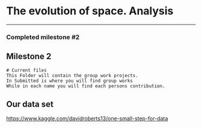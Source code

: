 # The evolution of space. **Analysis**

---
### Completed milestone #2
## Milestone 2

```
# Current files
This Folder will contain the group work projects.
In Submitted is where you will find group works
While in each name you will find each persons contribution.
```

## **Our data set**
https://www.kaggle.com/davidroberts13/one-small-step-for-data


